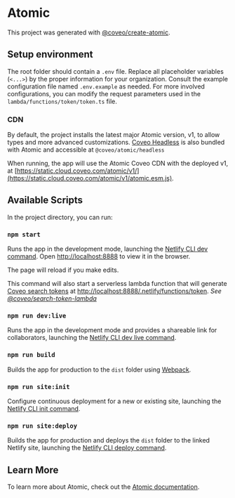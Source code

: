 # Atomic

This project was generated with [@coveo/create-atomic](https://npmjs.com/package/@coveo/create-atomic).

## Setup environment

The root folder should contain a `.env` file. Replace all placeholder variables (`<...>`) by the proper information for your organization. Consult the example configuration file named `.env.example` as needed. For more involved configurations, you can modify the request parameters used in the `lambda/functions/token/token.ts` file.

### CDN

By default, the project installs the latest major Atomic version, v1, to allow types and more advanced customizations. [Coveo Headless](https://www.npmjs.com/package/@coveo/headless) is also bundled with Atomic and accessible at `@coveo/atomic/headless`

When running, the app will use the Atomic Coveo CDN with the deployed v1, at [https://static.cloud.coveo.com/atomic/v1/](https://static.cloud.coveo.com/atomic/v1/atomic.esm.js).

## Available Scripts

In the project directory, you can run:

### `npm start`

Runs the app in the development mode, launching the [Netlify CLI dev command](https://cli.netlify.com/commands/dev).
Open [http://localhost:8888](http://localhost:8888) to view it in the browser.

The page will reload if you make edits.

This command will also start a serverless lambda function that will generate [Coveo search tokens](https://docs.coveo.com/en/1346/) at [http://localhost:8888/.netlify/functions/token](http://localhost:8888/.netlify/functions/token).
_See [@coveo/search-token-lambda](https://www.npmjs.com/package/@coveo/search-token-lambda)_

### `npm run dev:live`

Runs the app in the development mode and provides a shareable link for collaborators, launching the [Netlify CLI dev live command](https://cli.netlify.com/commands/dev).

### `npm run build`

Builds the app for production to the `dist` folder using [Webpack](https://webpack.js.org/).

### `npm run site:init`

Configure continuous deployment for a new or existing site, launching the [Netlify CLI init command](https://cli.netlify.com/commands/init).

### `npm run site:deploy`

Builds the app for production and deploys the `dist` folder to the linked Netlify site, launching the [Netlify CLI deploy command](https://cli.netlify.com/commands/deploy).

## Learn More

To learn more about Atomic, check out the [Atomic documentation](https://docs.coveo.com/en/atomic/latest/).
